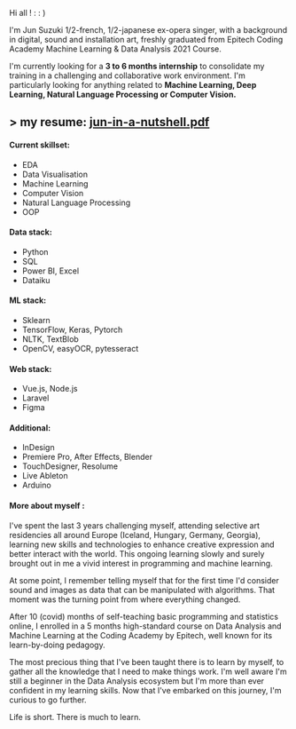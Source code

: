 Hi all ! : : )

I'm Jun Suzuki 1/2-french, 1/2-japanese ex-opera singer, with a background in digital, sound and installation art, freshly graduated from Epitech Coding Academy Machine Learning & Data Analysis 2021 Course.

I'm currently looking for a **3 to 6 months internship** to consolidate my training in a challenging and collaborative work environment. I'm particularly looking for anything related to **Machine Learning, Deep Learning, Natural Language Processing or Computer Vision.**

## > my resume: [jun-in-a-nutshell.pdf](https://github.com/szkjn/resume/files/7368401/CV_ML_OCT2021_v1.2.pdf)

#### Current skillset:
+ EDA
+ Data Visualisation
+ Machine Learning
+ Computer Vision
+ Natural Language Processing
+ OOP

#### Data stack:
+ Python
+ SQL
+ Power BI, Excel
+ Dataiku

#### ML stack:
+ Sklearn
+ TensorFlow, Keras, Pytorch
+ NLTK, TextBlob
+ OpenCV, easyOCR, pytesseract

#### Web stack:
+ Vue.js, Node.js
+ Laravel
+ Figma

#### Additional:
+ InDesign
+ Premiere Pro, After Effects, Blender
+ TouchDesigner, Resolume
+ Live Ableton
+ Arduino

#### More about myself :

I've spent the last 3 years challenging myself, attending selective art residencies all around Europe (Iceland, Hungary, Germany, Georgia), learning new skills and technologies to enhance creative expression and better interact with the world. This ongoing learning slowly and surely brought out in me a vivid interest in programming and machine learning.

At some point, I remember telling myself that for the first time I'd consider sound and images as data that can be manipulated with algorithms. That moment was the turning point from where everything changed.

After 10 (covid) months of self-teaching basic programming and statistics online, I enrolled in a 5 months high-standard course on Data Analysis and Machine Learning at the Coding Academy by Epitech, well known for its learn-by-doing pedagogy.

The most precious thing that I've been taught there is to learn by myself, to gather all the knowledge that I need to make things work. I'm well aware I'm still a beginner in the Data Analysis ecosystem but I'm more than ever confident in my learning skills. Now that I've embarked on this journey, I'm curious to go further.

Life is short. There is much to learn.
